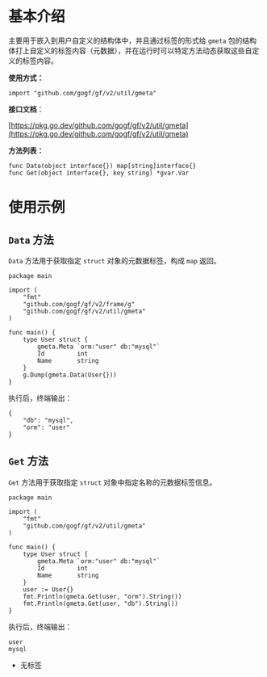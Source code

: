 # 基本介绍

主要用于嵌入到用户自定义的结构体中，并且通过标签的形式给 `gmeta` 包的结构体打上自定义的标签内容（元数据），并在运行时可以特定方法动态获取这些自定义的标签内容。

**使用方式：**

```
import "github.com/gogf/gf/v2/util/gmeta"
```

**接口文档**：

[https://pkg.go.dev/github.com/gogf/gf/v2/util/gmeta](https://pkg.go.dev/github.com/gogf/gf/v2/util/gmeta)

**方法列表：**

```
func Data(object interface{}) map[string]interface{}
func Get(object interface{}, key string) *gvar.Var
```

# 使用示例

## `Data` 方法

`Data` 方法用于获取指定 `struct` 对象的元数据标签，构成 `map` 返回。

```
package main

import (
	"fmt"
	"github.com/gogf/gf/v2/frame/g"
	"github.com/gogf/gf/v2/util/gmeta"
)

func main() {
	type User struct {
		gmeta.Meta `orm:"user" db:"mysql"`
		Id         int
		Name       string
	}
	g.Dump(gmeta.Data(User{}))
}
```

执行后，终端输出：

```
{
    "db": "mysql",
    "orm": "user"
}
```

## `Get` 方法

`Get` 方法用于获取指定 `struct` 对象中指定名称的元数据标签信息。

```
package main

import (
	"fmt"
	"github.com/gogf/gf/v2/util/gmeta"
)

func main() {
	type User struct {
		gmeta.Meta `orm:"user" db:"mysql"`
		Id         int
		Name       string
	}
	user := User{}
	fmt.Println(gmeta.Get(user, "orm").String())
	fmt.Println(gmeta.Get(user, "db").String())
}
```

执行后，终端输出：

```
user
mysql
```

- 无标签